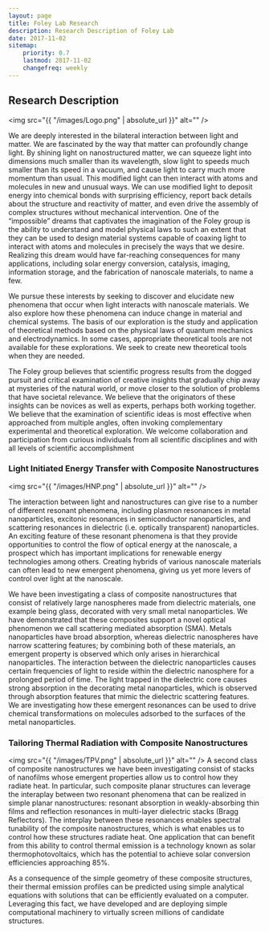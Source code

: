 ```yaml
---
layout: page
title: Foley Lab Research
description: Research Description of Foley Lab
date: 2017-11-02
sitemap:
    priority: 0.7
    lastmod: 2017-11-02
    changefreq: weekly
---
```

## Research Description

<span class="image left"><img src="{{ "/images/Logo.png" | absolute_url }}" alt="" /></span>

<!-- The Foley group works by the motto the difficult we do immediately, the impossible takes a little longer. -->
We are deeply interested in the bilateral interaction between light and matter. We are fascinated by the way that matter can profoundly change light. By shining light on nanostructured matter, we can squeeze light into dimensions much smaller than its wavelength, slow light to speeds much smaller than its speed in a vacuum, and cause light to carry much more momentum than usual. This modified light can then interact with atoms and molecules in new and unusual ways. We can use modified light to deposit energy into chemical bonds with surprising efficiency, report back details about the structure and reactivity of matter, and even drive the assembly of complex structures without mechanical intervention. One of the “impossible” dreams that captivates the imagination of the Foley group is the ability to understand and model physical laws to such an extent that they can be used to design material systems capable of coaxing light to interact with atoms and molecules in precisely the ways that we desire. Realizing this dream would have far-reaching consequences for many applications, including solar energy conversion, catalysis, imaging, information storage, and the fabrication of nanoscale materials, to name a few. 

We pursue these interests by seeking to discover and elucidate new phenomena that occur when light interacts with nanoscale materials. We also explore how these phenomena can induce change in material and chemical systems. The basis of our exploration is the study and application of theoretical methods based on the physical laws of quantum mechanics and electrodynamics. In some cases, appropriate theoretical tools are not available for these explorations. We seek to create new theoretical tools when they are needed. 

The Foley group believes that scientific progress results from the dogged pursuit and critical examination of creative insights that gradually chip away at mysteries of the natural world, or move closer to the solution of problems that have societal relevance. We believe that the originators of these insights can be novices as well as experts, perhaps both working together. We believe that the examination of scientific ideas is most effective when approached from multiple angles, often invoking complementary experimental and theoretical exploration. We welcome collaboration and participation from curious individuals from all scientific disciplines and with all levels of scientific accomplishment

### Light Initiated Energy Transfer with Composite Nanostructures
<span class="image left"><img src="{{ "/images/HNP.png" | absolute_url }}" alt="" /></span>
<!-- <div class="box"> <p> -->
The interaction between light and nanostructures can give rise to a number of different resonant phenomena, including plasmon resonances in metal nanoparticles, excitonic resonances in semiconductor nanoparticles, and scattering resonances in dielectric (i.e. optically transparent) nanoparticles.  An exciting feature of these resonant phenomena is that they provide opportunities to control the flow of optical energy at the nanoscale, a prospect which has important implications for renewable energy technologies among others.  Creating hybrids of various nanoscale materials can often lead to new emergent phenomena, giving us yet more levers of control over light at the nanoscale.

We have been investigating a class of composite nanostructures that consist of relatively large nanospheres made from dielectric materials, one example being glass, decorated with very small metal nanoparticles.  We have demonstrated that these composites support a novel optical phenomenon we call scattering mediated absorption (SMA). Metals nanoparticles have broad absorption, whereas dielectric nanospheres have narrow scattering features; by combining both of these materials, an emergent property is observed which only arises in hierarchical nanoparticles. The interaction between the dielectric nanoparticles causes certain frequencies of light to reside within the dielectric nanosphere for a prolonged period of time. The light trapped in the dielectric core causes strong absorption in the decorating metal nanoparticles, which is observed through absorption features that mimic the dielectric scattering features.  We are investigating how these emergent resonances can be used to drive chemical transformations on molecules adsorbed to the surfaces of the metal nanoparticles.

<!--  </p> </div>  -->

### Tailoring Thermal Radiation with Composite Nanostructures 
<!-- <div class="box"> <p>  -->
<span class="image left"><img src="{{ "/images/TPV.png" | absolute_url }}" alt="" /></span>
A second class of composite nanostructures we have been investigating consist of stacks of nanofilms whose emergent properties allow us to control how they radiate heat.  In particular, such composite planar structures can leverage the interaplay between two resonant phenomena that can be realized in simple planar nanostructures: resonant absorption in weakly-absorbing thin films and reflection resonances in multi-layer dielectric stacks (Bragg Reflectors). The interplay between these resonances enables spectral tunability of the composite nanostructures, 
which is what enables us to control how these structures
radiate heat.  One application that can benefit from this ability to control thermal emission 
is a technology known as solar thermophotovoltaics, which 
has the potential to achieve solar conversion efficiencies approaching 85%.

As a consequence of the simple geometry of these composite structures, their thermal emission profiles can be
predicted using simple analytical equations with solutions that can be efficiently evaluated on a computer.  Leveraging this
fact, we have developed and are deploying
simple computational machinery to virtually screen millions of candidate structures.  


 <!--  </p> </div> . -->
